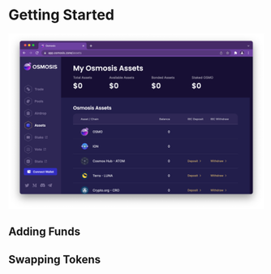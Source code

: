 # Getting Started

![](../assets/started-assets-page.png)

## Adding Funds


## Swapping Tokens


 
